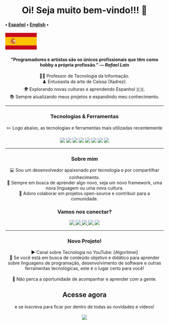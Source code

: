 <h1 align="center">Oi! Seja muito bem-vindo!!! 🖖</h1>

#### • [Español](README.es.md) • [English](README.en.md) •

<div>
    <a href="README.es.md">
        <img src="Espanha.jpg" alt="Bandeira da Espanha" style="width: 100px; height: auto;">
    </a>
</div>
   

<div align="center">
    <h4>"Programadores e artistas são os únicos profissionais que têm como hobby a própria profissão." — <i>Rafael Lain</i></h4>
</div>

<div align="center">
    👨‍🏫 Professor de Tecnologia da Informação.
</div>
<div align="center">
   ♟️ Entusiasta da arte de Caíssa (Xadrez).  
</div>
<div align="center">
   🌍 Explorando novas culturas e aprendendo Espanhol 🇪🇸.  
</div>
<div align="center">
   📚 Sempre atualizando meus projetos e expandindo meu conhecimento.  
</div>

---

<div align="center">
    <h3>Tecnologias & Ferramentas</h3>
    ✏️ Logo abaixo, as tecnologias e ferramentas mais utilizadas recentemente 
</div>
<br>
    <div align="center">
    <img src="https://img.shields.io/badge/Python-FFD43B?style=for-the-badge&logo=python&logoColor=blue"> 
    <img src="https://img.shields.io/badge/JavaScript-323330?style=for-the-badge&logo=javascript&logoColor=F7DF1E"> 
    <img src="https://img.shields.io/badge/PHP-777BB4?style=for-the-badge&logo=php&logoColor=white"> 
    <img src="https://img.shields.io/badge/CSS3-1572B6?style=for-the-badge&logo=css3&logoColor=white">
    <img src="https://img.shields.io/badge/HTML5-E34F26?style=for-the-badge&logo=html5&logoColor=white"> 
    <img src="https://img.shields.io/badge/Laravel-FF2D20?style=for-the-badge&logo=laravel&logoColor=white">
    <img src="https://img.shields.io/badge/MySQL-005C84?style=for-the-badge&logo=mysql&logoColor=white">
    <img src="https://img.shields.io/badge/Canva-%2300C4CC.svg?&style=for-the-badge&logo=Canva&logoColor=white"
</div>

---

<div align="center">
    <h3>Sobre mim</h3>
        <div align="center">
            💻 Sou um desenvolvedor apaixonado por tecnologia e por compartilhar conhecimento.
        </div>
        <div align="center">
            🚀 Sempre em busca de aprender algo novo, seja um novo framework, uma nova linguagem ou uma nova cultura. 
        </div>
        <div align="center">
        🤝 Adoro colaborar em projetos open-source e contribuir para a comunidade. 
        </div>
</div>

<div align="center">
    <h3>Vamos nos conectar?</h3>
    <a href="https://www.linkedin.com/in/pedro-ricardo-de-campos/" target="_blank">
        <img src="https://img.shields.io/badge/LinkedIn-0077B5?style=for-the-badge&logo=linkedin&logoColor=white">
    </a>
    <a href="https://instagram.com/pedrordcampos75" target="_blank">
        <img loading="lazy" src="https://img.shields.io/badge/-Instagram-%23E4405F?style=for-the-badge&logo=instagram&logoColor=white" target="_blank">
    </a>
    <a href="mailto:pedro.rdcampos@hotmail.com">
        <img src="https://img.shields.io/badge/Email-D14836?style=for-the-badge&logo=gmail&logoColor=white">
    </a>
    <a href="https://wa.me/5515997523275" target="_blank">
        <img src="https://img.shields.io/badge/WhatsApp-25D366?style=for-the-badge&logo=whatsapp&logoColor=white">
    </a>
    <a href="https://www.duolingo.com/profile/PedroRdCampos75" target="_blank">
        <img src="https://img.shields.io/badge/Duolingo-58CC02?style=for-the-badge&logo=duolingo&logoColor=white">
    </a>
</div>

---

<div align="center">
    <h3>Novo Projeto!</h3>        
    <div align="center">
    ▶️ Canal sobre Tecnologia no YouTube: [Algoritmei] 
    </div>
    <div align="center">
    🎥 Se você está em busca de conteúdo objetivo e didático para aprender sobre linguagens de programação, desenvolvimento de software e outras ferramentas tecnológicas, este é o lugar certo para você!
    </div>
</div>
    <br>
<div align="center">
    🔔 Não perca a oportunidade de acompanhar e aprender com a gente. <h2>Acesse agora</h2> e se inscreva para ficar por dentro de todas as novidades e vídeos!
</div>
    <br>
<div align="center">
        <a href="https://www.youtube.com/@algoritmei" target="_blank">
            <img src="https://img.shields.io/badge/YouTube-FF0000?style=for-the-badge&logo=youtube&logoColor=white">
        </a>
    </div>
</div>

